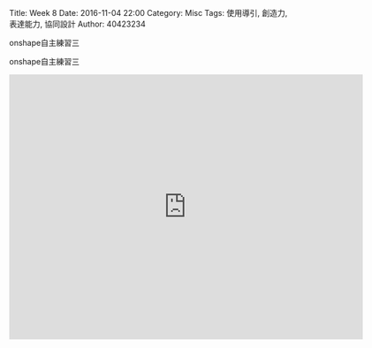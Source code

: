 Title: Week 8
Date: 2016-11-04 22:00
Category: Misc
Tags: 使用導引, 創造力, 表達能力, 協同設計
Author: 40423234

<p>onshape自主練習三<p>


<p>onshape自主練習三<p>

<p><iframe src="https://player.vimeo.com/video/199471569" width="640" height="480" frameborder="0" webkitallowfullscreen mozallowfullscreen allowfullscreen></iframe><p>